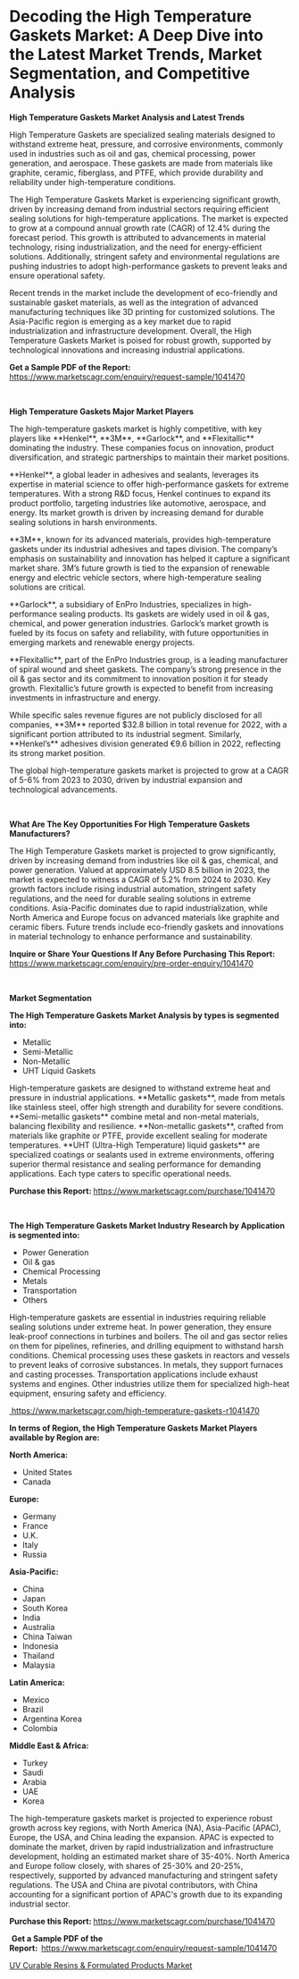 <p><h1>Decoding the High Temperature Gaskets Market: A Deep Dive into the Latest Market Trends, Market Segmentation, and Competitive Analysis</h1></p><p><strong>High Temperature Gaskets Market Analysis and Latest Trends</strong></p>
<p><p>High Temperature Gaskets are specialized sealing materials designed to withstand extreme heat, pressure, and corrosive environments, commonly used in industries such as oil and gas, chemical processing, power generation, and aerospace. These gaskets are made from materials like graphite, ceramic, fiberglass, and PTFE, which provide durability and reliability under high-temperature conditions.</p><p>The High Temperature Gaskets Market is experiencing significant growth, driven by increasing demand from industrial sectors requiring efficient sealing solutions for high-temperature applications. The market is expected to grow at a compound annual growth rate (CAGR) of 12.4% during the forecast period. This growth is attributed to advancements in material technology, rising industrialization, and the need for energy-efficient solutions. Additionally, stringent safety and environmental regulations are pushing industries to adopt high-performance gaskets to prevent leaks and ensure operational safety.</p><p>Recent trends in the market include the development of eco-friendly and sustainable gasket materials, as well as the integration of advanced manufacturing techniques like 3D printing for customized solutions. The Asia-Pacific region is emerging as a key market due to rapid industrialization and infrastructure development. Overall, the High Temperature Gaskets Market is poised for robust growth, supported by technological innovations and increasing industrial applications.</p></p>
<p><strong>Get a Sample PDF of the Report:&nbsp;</strong> <a href="https://www.marketscagr.com/enquiry/request-sample/1041470?utm_campaign=1789&utm_medium=2&utm_source=Github&utm_content=ia&utm_term=25012025&utm_id=high-temperature-gaskets">https://www.marketscagr.com/enquiry/request-sample/1041470</a></p>
<p>&nbsp;</p>
<p><strong>High Temperature Gaskets Major Market Players</strong></p>
<p><p>The high-temperature gaskets market is highly competitive, with key players like **Henkel**, **3M**, **Garlock**, and **Flexitallic** dominating the industry. These companies focus on innovation, product diversification, and strategic partnerships to maintain their market positions.</p><p>**Henkel**, a global leader in adhesives and sealants, leverages its expertise in material science to offer high-performance gaskets for extreme temperatures. With a strong R&D focus, Henkel continues to expand its product portfolio, targeting industries like automotive, aerospace, and energy. Its market growth is driven by increasing demand for durable sealing solutions in harsh environments.</p><p>**3M**, known for its advanced materials, provides high-temperature gaskets under its industrial adhesives and tapes division. The company’s emphasis on sustainability and innovation has helped it capture a significant market share. 3M’s future growth is tied to the expansion of renewable energy and electric vehicle sectors, where high-temperature sealing solutions are critical.</p><p>**Garlock**, a subsidiary of EnPro Industries, specializes in high-performance sealing products. Its gaskets are widely used in oil & gas, chemical, and power generation industries. Garlock’s market growth is fueled by its focus on safety and reliability, with future opportunities in emerging markets and renewable energy projects.</p><p>**Flexitallic**, part of the EnPro Industries group, is a leading manufacturer of spiral wound and sheet gaskets. The company’s strong presence in the oil & gas sector and its commitment to innovation position it for steady growth. Flexitallic’s future growth is expected to benefit from increasing investments in infrastructure and energy.</p><p>While specific sales revenue figures are not publicly disclosed for all companies, **3M** reported $32.8 billion in total revenue for 2022, with a significant portion attributed to its industrial segment. Similarly, **Henkel’s** adhesives division generated €9.6 billion in 2022, reflecting its strong market position.</p><p>The global high-temperature gaskets market is projected to grow at a CAGR of 5-6% from 2023 to 2030, driven by industrial expansion and technological advancements.</p></p>
<p>&nbsp;</p>
<p><strong>What Are The Key Opportunities For High Temperature Gaskets Manufacturers?</strong></p>
<p><p>The High Temperature Gaskets market is projected to grow significantly, driven by increasing demand from industries like oil & gas, chemical, and power generation. Valued at approximately USD 8.5 billion in 2023, the market is expected to witness a CAGR of 5.2% from 2024 to 2030. Key growth factors include rising industrial automation, stringent safety regulations, and the need for durable sealing solutions in extreme conditions. Asia-Pacific dominates due to rapid industrialization, while North America and Europe focus on advanced materials like graphite and ceramic fibers. Future trends include eco-friendly gaskets and innovations in material technology to enhance performance and sustainability.</p></p>
<p><strong>Inquire or Share Your Questions If Any Before Purchasing This Report:</strong> <a href="https://www.marketscagr.com/enquiry/pre-order-enquiry/1041470?utm_campaign=1789&utm_medium=2&utm_source=Github&utm_content=ia&utm_term=25012025&utm_id=high-temperature-gaskets">https://www.marketscagr.com/enquiry/pre-order-enquiry/1041470</a></p>
<p>&nbsp;</p>
<p><strong>Market Segmentation</strong></p>
<p><strong>The High Temperature Gaskets Market Analysis by types is segmented into:</strong></p>
<p><ul><li>Metallic</li><li>Semi-Metallic</li><li>Non-Metallic</li><li>UHT Liquid Gaskets</li></ul></p>
<p><p>High-temperature gaskets are designed to withstand extreme heat and pressure in industrial applications. **Metallic gaskets**, made from metals like stainless steel, offer high strength and durability for severe conditions. **Semi-metallic gaskets** combine metal and non-metal materials, balancing flexibility and resilience. **Non-metallic gaskets**, crafted from materials like graphite or PTFE, provide excellent sealing for moderate temperatures. **UHT (Ultra-High Temperature) liquid gaskets** are specialized coatings or sealants used in extreme environments, offering superior thermal resistance and sealing performance for demanding applications. Each type caters to specific operational needs.</p></p>
<p><strong>Purchase this Report:&nbsp;</strong><a href="https://www.marketscagr.com/purchase/1041470?utm_campaign=1789&utm_medium=2&utm_source=Github&utm_content=ia&utm_term=25012025&utm_id=high-temperature-gaskets">https://www.marketscagr.com/purchase/1041470</a></p>
<p>&nbsp;</p>
<p><strong>The High Temperature Gaskets Market Industry Research by Application is segmented into:</strong></p>
<p><ul><li>Power Generation</li><li>Oil & gas</li><li>Chemical Processing</li><li>Metals</li><li>Transportation</li><li>Others</li></ul></p>
<p><p>High-temperature gaskets are essential in industries requiring reliable sealing solutions under extreme heat. In power generation, they ensure leak-proof connections in turbines and boilers. The oil and gas sector relies on them for pipelines, refineries, and drilling equipment to withstand harsh conditions. Chemical processing uses these gaskets in reactors and vessels to prevent leaks of corrosive substances. In metals, they support furnaces and casting processes. Transportation applications include exhaust systems and engines. Other industries utilize them for specialized high-heat equipment, ensuring safety and efficiency.</p></p>
<p><a href="https://www.marketscagr.com/high-temperature-gaskets-r1041470?utm_campaign=1789&utm_medium=2&utm_source=Github&utm_content=ia&utm_term=25012025&utm_id=high-temperature-gaskets">&nbsp;https://www.marketscagr.com/high-temperature-gaskets-r1041470</a></p>
<p><strong>In terms of Region, the High Temperature Gaskets Market Players available by Region are:</strong></p>
<p>
    <p> <strong> North America: </strong>
        <ul>
            <li>United States</li>
            <li>Canada</li>
        </ul>
        </p> 
    <p> <strong> Europe: </strong>
        <ul>
            <li>Germany</li>
            <li>France</li>
            <li>U.K.</li>
            <li>Italy</li>
            <li>Russia</li>
        </ul>
        </p> 
    <p> <strong> Asia-Pacific: </strong>
        <ul>
            <li>China</li>
            <li>Japan</li>
            <li>South Korea</li>
            <li>India</li>
            <li>Australia</li>
            <li>China Taiwan</li>
            <li>Indonesia</li>
            <li>Thailand</li>
            <li>Malaysia</li>
        </ul>
        </p> 
    <p> <strong> Latin America: </strong>
        <ul>
            <li>Mexico</li>
            <li>Brazil</li>
            <li>Argentina Korea</li>
            <li>Colombia</li>
        </ul>
        </p> 
    <p> <strong> Middle East & Africa: </strong>
        <ul>
            <li>Turkey</li>
            <li>Saudi</li>
            <li>Arabia</li>
            <li>UAE</li>
            <li>Korea</li>
        </ul>
    </p>
    </p>
<p><p>The high-temperature gaskets market is projected to experience robust growth across key regions, with North America (NA), Asia-Pacific (APAC), Europe, the USA, and China leading the expansion. APAC is expected to dominate the market, driven by rapid industrialization and infrastructure development, holding an estimated market share of 35-40%. North America and Europe follow closely, with shares of 25-30% and 20-25%, respectively, supported by advanced manufacturing and stringent safety regulations. The USA and China are pivotal contributors, with China accounting for a significant portion of APAC's growth due to its expanding industrial sector.</p></p>
<p><strong>Purchase this Report: </strong><a href="https://www.marketscagr.com/purchase/1041470?utm_campaign=1789&utm_medium=2&utm_source=Github&utm_content=ia&utm_term=25012025&utm_id=high-temperature-gaskets">https://www.marketscagr.com/purchase/1041470</a></p>
<p>&nbsp;<strong>Get a Sample PDF of the Report:&nbsp;&nbsp;</strong><a href="https://www.marketscagr.com/enquiry/request-sample/1041470?utm_campaign=1789&utm_medium=2&utm_source=Github&utm_content=ia&utm_term=25012025&utm_id=high-temperature-gaskets">https://www.marketscagr.com/enquiry/request-sample/1041470</a></p>
<p><strong></strong></p>
<p><p><a href="https://github.com/mookiesville/Market-Research-Report-List-1/blob/main/uv-curable-resins-formulated-products-market.md?utm_campaign=1789&utm_medium=2&utm_source=Github&utm_content=ia&utm_term=25012025&utm_id=high-temperature-gaskets">UV Curable Resins & Formulated Products Market</a></p></p>